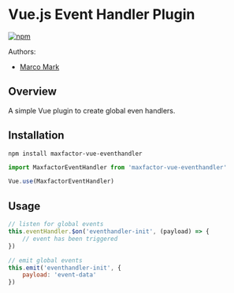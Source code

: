 # Vue.js Event Handler Plugin

[![npm](https://img.shields.io/npm/v/maxfactor-vue-eventhandler.svg?style=for-the-badge)](https://www.npmjs.com/package/maxfactor-vue-eventhandler)

Authors:

* [Marco Mark](mailto:marco.mark@dewsign.co.uk)

## Overview

A simple Vue plugin to create global even handlers.

## Installation

`npm install maxfactor-vue-eventhandler`

```js
import MaxfactorEventHandler from 'maxfactor-vue-eventhandler'

Vue.use(MaxfactorEventHandler)
```

## Usage

```js
// listen for global events
this.eventHandler.$on('eventhandler-init', (payload) => {
    // event has been triggered
})

// emit global events
this.emit('eventhandler-init', {
    payload: 'event-data'
})
```
